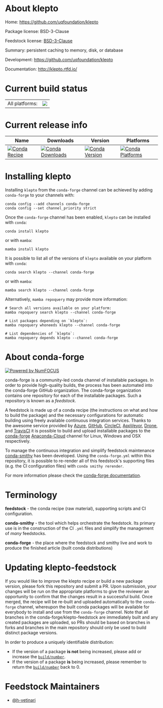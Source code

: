 About klepto
============

Home: https://github.com/uqfoundation/klepto

Package license: BSD-3-Clause

Feedstock license: [BSD-3-Clause](https://github.com/conda-forge/klepto-feedstock/blob/main/LICENSE.txt)

Summary: persistent caching to memory, disk, or database

Development: https://github.com/uqfoundation/klepto

Documentation: http://klepto.rtfd.io/

Current build status
====================


<table><tr><td>All platforms:</td>
    <td>
      <a href="https://dev.azure.com/conda-forge/feedstock-builds/_build/latest?definitionId=11650&branchName=main">
        <img src="https://dev.azure.com/conda-forge/feedstock-builds/_apis/build/status/klepto-feedstock?branchName=main">
      </a>
    </td>
  </tr>
</table>

Current release info
====================

| Name | Downloads | Version | Platforms |
| --- | --- | --- | --- |
| [![Conda Recipe](https://img.shields.io/badge/recipe-klepto-green.svg)](https://anaconda.org/conda-forge/klepto) | [![Conda Downloads](https://img.shields.io/conda/dn/conda-forge/klepto.svg)](https://anaconda.org/conda-forge/klepto) | [![Conda Version](https://img.shields.io/conda/vn/conda-forge/klepto.svg)](https://anaconda.org/conda-forge/klepto) | [![Conda Platforms](https://img.shields.io/conda/pn/conda-forge/klepto.svg)](https://anaconda.org/conda-forge/klepto) |

Installing klepto
=================

Installing `klepto` from the `conda-forge` channel can be achieved by adding `conda-forge` to your channels with:

```
conda config --add channels conda-forge
conda config --set channel_priority strict
```

Once the `conda-forge` channel has been enabled, `klepto` can be installed with `conda`:

```
conda install klepto
```

or with `mamba`:

```
mamba install klepto
```

It is possible to list all of the versions of `klepto` available on your platform with `conda`:

```
conda search klepto --channel conda-forge
```

or with `mamba`:

```
mamba search klepto --channel conda-forge
```

Alternatively, `mamba repoquery` may provide more information:

```
# Search all versions available on your platform:
mamba repoquery search klepto --channel conda-forge

# List packages depending on `klepto`:
mamba repoquery whoneeds klepto --channel conda-forge

# List dependencies of `klepto`:
mamba repoquery depends klepto --channel conda-forge
```


About conda-forge
=================

[![Powered by
NumFOCUS](https://img.shields.io/badge/powered%20by-NumFOCUS-orange.svg?style=flat&colorA=E1523D&colorB=007D8A)](https://numfocus.org)

conda-forge is a community-led conda channel of installable packages.
In order to provide high-quality builds, the process has been automated into the
conda-forge GitHub organization. The conda-forge organization contains one repository
for each of the installable packages. Such a repository is known as a *feedstock*.

A feedstock is made up of a conda recipe (the instructions on what and how to build
the package) and the necessary configurations for automatic building using freely
available continuous integration services. Thanks to the awesome service provided by
[Azure](https://azure.microsoft.com/en-us/services/devops/), [GitHub](https://github.com/),
[CircleCI](https://circleci.com/), [AppVeyor](https://www.appveyor.com/),
[Drone](https://cloud.drone.io/welcome), and [TravisCI](https://travis-ci.com/)
it is possible to build and upload installable packages to the
[conda-forge](https://anaconda.org/conda-forge) [Anaconda-Cloud](https://anaconda.org/)
channel for Linux, Windows and OSX respectively.

To manage the continuous integration and simplify feedstock maintenance
[conda-smithy](https://github.com/conda-forge/conda-smithy) has been developed.
Using the ``conda-forge.yml`` within this repository, it is possible to re-render all of
this feedstock's supporting files (e.g. the CI configuration files) with ``conda smithy rerender``.

For more information please check the [conda-forge documentation](https://conda-forge.org/docs/).

Terminology
===========

**feedstock** - the conda recipe (raw material), supporting scripts and CI configuration.

**conda-smithy** - the tool which helps orchestrate the feedstock.
                   Its primary use is in the construction of the CI ``.yml`` files
                   and simplify the management of *many* feedstocks.

**conda-forge** - the place where the feedstock and smithy live and work to
                  produce the finished article (built conda distributions)


Updating klepto-feedstock
=========================

If you would like to improve the klepto recipe or build a new
package version, please fork this repository and submit a PR. Upon submission,
your changes will be run on the appropriate platforms to give the reviewer an
opportunity to confirm that the changes result in a successful build. Once
merged, the recipe will be re-built and uploaded automatically to the
`conda-forge` channel, whereupon the built conda packages will be available for
everybody to install and use from the `conda-forge` channel.
Note that all branches in the conda-forge/klepto-feedstock are
immediately built and any created packages are uploaded, so PRs should be based
on branches in forks and branches in the main repository should only be used to
build distinct package versions.

In order to produce a uniquely identifiable distribution:
 * If the version of a package **is not** being increased, please add or increase
   the [``build/number``](https://docs.conda.io/projects/conda-build/en/latest/resources/define-metadata.html#build-number-and-string).
 * If the version of a package **is** being increased, please remember to return
   the [``build/number``](https://docs.conda.io/projects/conda-build/en/latest/resources/define-metadata.html#build-number-and-string)
   back to 0.

Feedstock Maintainers
=====================

* [@h-vetinari](https://github.com/h-vetinari/)

